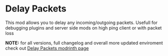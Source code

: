 # Delay Packets
This mod allows you to delay any incoming/outgoing packets. Usefull for debugging plugins and server side mods on high ping client or with packet loss

**NOTE:** for all versions, full changelog and overall more updated enviroment check out [Delay Packets modrinth page](https://modrinth.com/mod/delay-packets)
